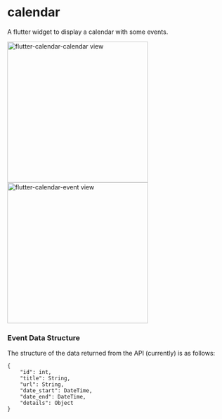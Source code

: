 # calendar

A flutter widget to display a calendar with some events.

<img src="https://cloud.githubusercontent.com/assets/2818462/20657190/f1573420-b501-11e6-93e3-77b4dc3cebc7.png" alt="flutter-calendar-calendar view" width="320">
<img src="https://cloud.githubusercontent.com/assets/2818462/20657211/2069e992-b502-11e6-9332-e12a71cb200f.png" alt="flutter-calendar-event view" width="320">


### Event Data Structure

The structure of the data returned from the API (currently) is as follows:
```
{
    "id": int,
    "title": String,
    "url": String,
    "date_start": DateTime,
    "date_end": DateTime,
    "details": Object
}
```
